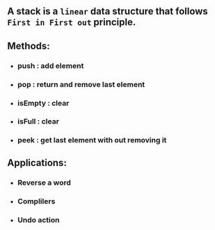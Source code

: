 ## A stack is a ```linear``` data structure that follows ```First in First out``` principle.

## Methods:
* ### push : add element
* ### pop : return and remove last element
* ### isEmpty : clear
* ### isFull : clear
* ### peek : get last element with out removing it


## Applications:
* ### Reverse a word 
* ### Complilers 
* ### Undo action  
